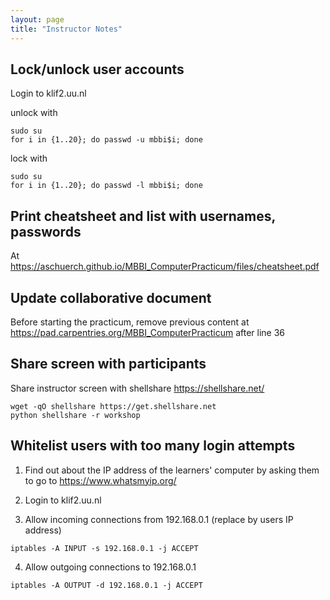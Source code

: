```yaml
---
layout: page
title: "Instructor Notes"
---
```


## Lock/unlock user accounts

Login to klif2.uu.nl

unlock with
```
sudo su
for i in {1..20}; do passwd -u mbbi$i; done
```

lock with
```
sudo su
for i in {1..20}; do passwd -l mbbi$i; done
```

## Print cheatsheet and list with usernames, passwords

At https://aschuerch.github.io/MBBI_ComputerPracticum/files/cheatsheet.pdf

## Update collaborative document

Before starting the practicum, remove previous content at https://pad.carpentries.org/MBBI_ComputerPracticum after line 36


## Share screen with participants

Share instructor screen with shellshare https://shellshare.net/
```
wget -qO shellshare https://get.shellshare.net
python shellshare -r workshop
```

## Whitelist users with too many login attempts


1. Find out about the IP address of the learners' computer by asking them to go to https://www.whatsmyip.org/

2. Login to klif2.uu.nl

3. Allow incoming connections from 192.168.0.1 (replace by users IP address)

```
iptables -A INPUT -s 192.168.0.1 -j ACCEPT
```
4. Allow outgoing connections to 192.168.0.1

```
iptables -A OUTPUT -d 192.168.0.1 -j ACCEPT
```
